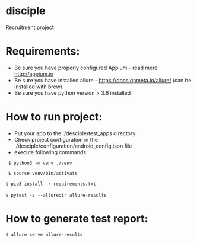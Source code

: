 # disciple
Recruitment project


# Requirements:
* Be sure you have properly configured Appium - read more http://appium.io
* Be sure you have installed allure - https://docs.qameta.io/allure/ (can be installed with brew)
* Be sure you have python version > 3.6 installed

# How to run project:
* Put your app to the ./desciple/test_apps directory
* Check project configuration in the ./desciple/configuration/android_config.json file
* execute following commands:

` $ python3 -m venv ./venv`
 
` $ source venv/bin/activate`
 
 `$ pip3 install -r requirements.txt`
 
 `$ pytest -s --alluredir allure-results`
`
# How to generate test report:

`$ allure serve allure-results`



